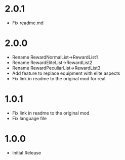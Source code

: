 # 2.0.1

- Fix readme.md

# 2.0.0

- Rename RewardNormalList->RewardList1
- Rename RewardEliteList->RewardList2
- Rename RewardPeculiarList->RewardList3
- Add feature to replace equipment with elite aspects
- Fix link in readme to the original mod for real

# 1.0.1

- Fix link in readme to the original mod
- Fix language file

# 1.0.0

- Initial Release
